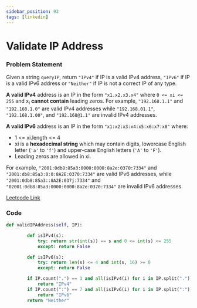 ```yaml
---
sidebar_position: 93
tags: [linkedin]
---
```


# Validate IP Address

### Problem Statement

Given a string `queryIP`, return `"IPv4"` if IP is a valid IPv4 address, `"IPv6"` if IP is a valid IPv6 address or `"Neither"` if IP is not a correct IP of any type.

**A valid IPv4** address is an IP in the form `"x1.x2.x3.x4"` where `0 <= xi <= 255` and x<sub>i</sub> **cannot contain** leading zeros. For example, `"192.168.1.1"` and `"192.168.1.0"` are valid IPv4 addresses while `"192.168.01.1"`, `"192.168.1.00"`, and `"192.168@1.1"` are invalid IPv4 addresses.

**A valid IPv6** address is an IP in the form `"x1:x2:x3:x4:x5:x6:x7:x8"` where:

- 1 <= xi.length <= 4
- xi is a **hexadecimal string** which may contain digits, lowercase English letter (`'a'` to `'f'`) and upper-case English letters (`'A'` to `'F'`).
- Leading zeros are allowed in xi.

For example, `"2001:0db8:85a3:0000:0000:8a2e:0370:7334"` and `"2001:db8:85a3:0:0:8A2E:0370:7334"` are valid IPv6 addresses, while `"2001:0db8:85a3::8A2E:037j:7334"` and `"02001:0db8:85a3:0000:0000:8a2e:0370:7334"` are invalid IPv6 addresses.

[Leetcode Link](https://leetcode.com/problems/validate-ip-address/)

### Code

```python title="Python"
def validIPAddress(self, IP):

        def isIPv4(s):
            try: return str(int(s)) == s and 0 <= int(s) <= 255
            except: return False

        def isIPv6(s):
            try: return len(s) <= 4 and int(s, 16) >= 0
            except: return False

        if IP.count(".") == 3 and all(isIPv4(i) for i in IP.split(".")):
            return "IPv4"
        if IP.count(":") == 7 and all(isIPv6(i) for i in IP.split(":")):
            return "IPv6"
        return "Neither"
```
